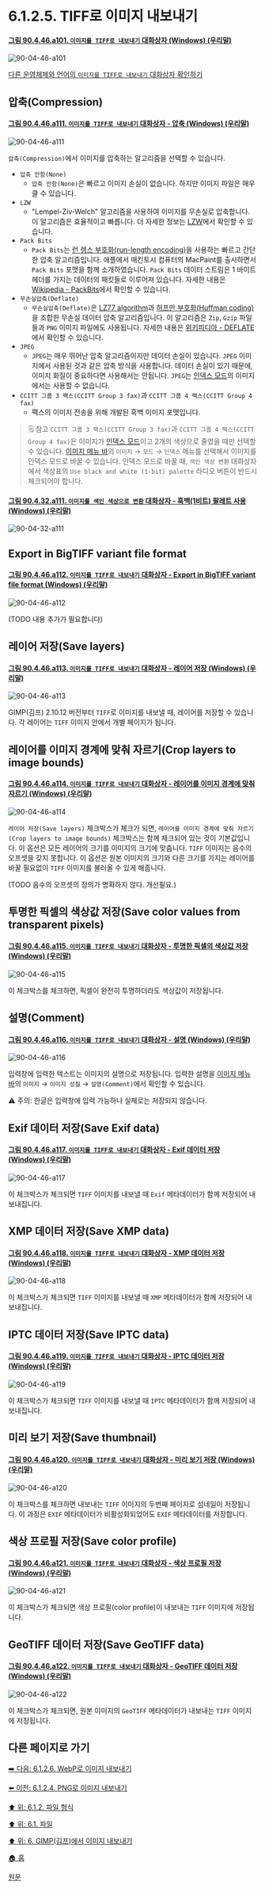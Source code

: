 # 6.1.2.5. TIFF로 이미지 내보내기

<a id="90-04-46-a101"></a>

#### [그림 90.4.46.a101. `이미지를 TIFF로 내보내기` 대화상자 (Windows) (우리말)](./90-04-0046-export_image_as_tiff.md#90-04-46-a101)
![90-04-46-a101](https://github.com/wonder13662/gimp/assets/15767104/35aed86b-c4ed-4465-b24c-e1992d83939d)

[다른 운영체제와 언어의 `이미지를 TIFF로 내보내기` 대화상자 확인하기](./90-04-0046-export_image_as_tiff.md#90-04-46-a102)

## 압축(Compression)

<a id="90-04-46-a111"></a>

#### [그림 90.4.46.a111. `이미지를 TIFF로 내보내기` 대화상자 - 압축 (Windows) (우리말)](./90-04-0046-export_image_as_tiff.md#90-04-46-a111)
![90-04-46-a111](https://github.com/wonder13662/gimp/assets/15767104/3c7934b5-d3fd-4ead-91d0-c890916f8c14)

`압축(Compression)`에서 이미지를 압축하는 알고리즘을 선택할 수 있습니다.

- `압축 안함(None)`
   - `압축 안함(None)`은 빠르고 이미지 손실이 없습니다. 하지만 이미지 파일은 매우 클 수 있습니다.
- `LZW`
   - "Lempel-Ziv-Welch" 알고리즘을 사용하여 이미지를 무손실로 압축합니다. 이 알고리즘은 효율적이고 빠릅니다. 더 자세한 정보는 [LZW](https://ko.wikipedia.org/wiki/LZW)에서 확인할 수 있습니다.
- `Pack Bits`
   - `Pack Bits`는 [런 렝스 부호화(run-length encoding)](https://ko.wikipedia.org/wiki/%EB%9F%B0_%EB%A0%9D%EC%8A%A4_%EB%B6%80%ED%98%B8%ED%99%94)을 사용하는 빠르고 간단한 압축 알고리즘입니다. 애플에서 매킨토시 컴퓨터의 MacPaint를 출시하면서 `Pack Bits` 포맷을 함께 소개하였습니다. `Pack Bits` 데이터 스트림은 1 바이트 헤더를 가지는 데이터의 패킷들로 이루어져 있습니다. 자세한 내용은 [Wikipedia - PackBits](https://en.wikipedia.org/wiki/PackBits)에서 확인할 수 있습니다.
- `무손실압축(Deflate)`
   - `무손실압축(Deflate)`은 [LZ77 algorithm](https://en.wikipedia.org/wiki/LZ77_and_LZ78)과 [허프만 부호화(Huffman coding)](https://ko.wikipedia.org/wiki/%ED%97%88%ED%94%84%EB%A8%BC_%EB%B6%80%ED%98%B8%ED%99%94)을 조합한 무손실 데이터 압축 알고리즘입니다. 이 알고리즘은 `Zip`, `Gzip` 파일들과 `PNG` 이미지 파일에도 사용됩니다. 자세한 내용은 [위키피디아 - DEFLATE](https://ko.wikipedia.org/wiki/DEFLATE)에서 확인할 수 있습니다.
- `JPEG`
   - `JPEG`는 매우 뛰어난 압축 알고리즘이지만 데이터 손실이 있습니다. `JPEG` 이미지에서 사용된 것과 같은 압축 방식을 사용합니다. 데이터 손실이 있기 때문에, 이미지 화질이 중요하다면 사용해서는 안됩니다. `JPEG`는 [인덱스 모드](./16-06-06-indexed-mode.md)의 이미지에서는 사용할 수 없습니다.
- `CCITT 그룹 3 팩스(CCITT Group 3 fax)`과 `CCITT 그룹 4 팩스(CCITT Group 4 fax)`
   - 팩스의 이미지 전송을 위해 개발된 흑백 이미지 포맷입니다.

> 🗒️ 참고
> `CCITT 그룹 3 팩스(CCITT Group 3 fax)`과 `CCITT 그룹 4 팩스(CCITT Group 4 fax)`은 이미지가 [인덱스 모드](./16-06-06-indexed-mode.md)이고 2개의 색상으로 줄였을 때만 선택할 수 있습니다. [이미지 메뉴 바](./19-glossaryx-image_menu_bar.md)의 `이미지` → `모드` → `인덱스` 메뉴를 선택해서 이미지를 인덱스 모드로 바꿀 수 있습니다. 인덱스 모드로 바꿀 때, `색인 색상 변환` 대화상자에서 색상표의 `Use black and white (1-bit) palette` 라디오 버튼이 반드시 체크되어야 합니다.

<a id="90-04-32-a111"></a>

#### [그림 90.4.32.a111. `이미지를 색인 색상으로 변환` 대화상자 - 흑백(1비트) 팔레트 사용 (Windows) (우리말)](./90-04-0032-convert_image_to_indexed_colors.md#90-04-32-a111)
![90-04-32-a111](https://github.com/wonder13662/gimp/assets/15767104/10c9fc28-e330-430a-8a8f-70d752eb7162)

## Export in BigTIFF variant file format

<a id="90-04-46-a112"></a>

#### [그림 90.4.46.a112. `이미지를 TIFF로 내보내기` 대화상자 - Export in BigTIFF variant file format (Windows) (우리말)](./90-04-0046-export_image_as_tiff.md#90-04-46-a112)
![90-04-46-a112](https://github.com/wonder13662/gimp/assets/15767104/04390635-d058-4329-8881-7ae82efce919)

(TODO 내용 추가가 필요합니다)

## 레이어 저장(Save layers)

<a id="90-04-46-a113"></a>

#### [그림 90.4.46.a113. `이미지를 TIFF로 내보내기` 대화상자 - 레이어 저장 (Windows) (우리말)](./90-04-0046-export_image_as_tiff.md#90-04-46-a113)
![90-04-46-a113](https://github.com/wonder13662/gimp/assets/15767104/8f3a5f2b-1392-4c73-8c14-bb8b20612d3a)

GIMP(김프) 2.10.12 버전부터 `TIFF`로 이미지를 내보낼 때, 레이어를 저장할 수 있습니다. 각 레이어는 `TIFF` 이미지 안에서 개별 페이지가 됩니다.

## 레이어를 이미지 경계에 맞춰 자르기(Crop layers to image bounds)

<a id="90-04-46-a114"></a>

#### [그림 90.4.46.a114. `이미지를 TIFF로 내보내기` 대화상자 - 레이어를 이미지 경계에 맞춰 자르기 (Windows) (우리말)](./90-04-0046-export_image_as_tiff.md#90-04-46-a114)
![90-04-46-a114](https://github.com/wonder13662/gimp/assets/15767104/9202e5e6-ccbb-4c89-990e-6f9a0d5cc25b)

`레이어 저장(Save layers)` 체크박스가 체크가 되면, `레이어를 이미지 경계에 맞춰 자르기(Crop layers to image bounds)` 체크박스는 함께 체크되어 있는 것이 기본값입니다. 이 옵션은 모든 레이어의 크기를 이미지의 크기에 맞춥니다. `TIFF` 이미지는 음수의 오프셋을 갖지 못합니다. 이 옵션은 원본 이미지의 크기와 다른 크기를 가지는 레이어를 바꿀 필요없이 `TIFF` 이미지를 불러올 수 있게 해줍니다.

(TODO 음수의 오프셋의 정의가 명확하지 않다. 개선필요.)

## 투명한 픽셀의 색상값 저장(Save color values from transparent pixels)

<a id="90-04-46-a115"></a>

#### [그림 90.4.46.a115. `이미지를 TIFF로 내보내기` 대화상자 - 투명한 픽셀의 색상값 저장 (Windows) (우리말)](./90-04-0046-export_image_as_tiff.md#90-04-46-a115)
![90-04-46-a115](https://github.com/wonder13662/gimp/assets/15767104/80962c7a-b21d-4924-98ad-0c2481b4ccda)

이 체크박스를 체크하면, 픽셀이 완전히 투명하더라도 색상값이 저장됩니다.

## 설명(Comment)

<a id="90-04-46-a116"></a>

#### [그림 90.4.46.a116. `이미지를 TIFF로 내보내기` 대화상자 - 설명 (Windows) (우리말)](./90-04-0046-export_image_as_tiff.md#90-04-46-a116)
![90-04-46-a116](https://github.com/wonder13662/gimp/assets/15767104/041936af-de8c-442a-9268-057464a51001)

입력창에 입력한 텍스트는 이미지의 설명으로 저장됩니다. 입력한 설명을 [이미지 메뉴 바](./19-glossaryx-image_menu_bar.md)의 `이미지` → `이미지 성질` → `설명(Comment)`에서 확인할 수 있습니다.

⚠️ 주의: 한글은 입력창에 입력 가능하나 실제로는 저장되지 않습니다.

## Exif 데이터 저장(Save Exif data)

<a id="90-04-46-a117"></a>

#### [그림 90.4.46.a117. `이미지를 TIFF로 내보내기` 대화상자 - Exif 데이터 저장 (Windows) (우리말)](./90-04-0046-export_image_as_tiff.md#90-04-46-a117)
![90-04-46-a117](https://github.com/wonder13662/gimp/assets/15767104/8e714a1a-1427-49b0-a18c-aa317651d469)

이 체크박스가 체크되면 `TIFF` 이미지를 내보낼 때 `Exif` 메타데이터가 함께 저장되어 내보내집니다.

## XMP 데이터 저장(Save XMP data)

<a id="90-04-46-a118"></a>

#### [그림 90.4.46.a118. `이미지를 TIFF로 내보내기` 대화상자 - XMP 데이터 저장 (Windows) (우리말)](./90-04-0046-export_image_as_tiff.md#90-04-46-a118)
![90-04-46-a118](https://github.com/wonder13662/gimp/assets/15767104/8f3dcef8-62b5-4fe8-a79c-822273d844c3)

이 체크박스가 체크되면 `TIFF` 이미지를 내보낼 때 `XMP` 메타데이터가 함께 저장되어 내보내집니다.

## IPTC 데이터 저장(Save IPTC data)

<a id="90-04-46-a119"></a>

#### [그림 90.4.46.a119. `이미지를 TIFF로 내보내기` 대화상자 - IPTC 데이터 저장 (Windows) (우리말)](./90-04-0046-export_image_as_tiff.md#90-04-46-a119)
![90-04-46-a119](https://github.com/wonder13662/gimp/assets/15767104/f2d85050-2cc3-49a2-bd12-5932baeb8bbb)

이 체크박스가 체크되면 `TIFF` 이미지를 내보낼 때 `IPTC` 메타데이터가 함께 저장되어 내보내집니다.

## 미리 보기 저장(Save thumbnail)

<a id="90-04-46-a120"></a>

#### [그림 90.4.46.a120. `이미지를 TIFF로 내보내기` 대화상자 - 미리 보기 저장 (Windows) (우리말)](./90-04-0046-export_image_as_tiff.md#90-04-46-a120)
![90-04-46-a120](https://github.com/wonder13662/gimp/assets/15767104/e2bdc33a-9ede-4bbb-a01f-e7d90bfc5830)

이 체크박스를 체크하면 내보내는 `TIFF` 이미지의 두번째 페이지로 섬네일이 저장됩니다. 이 과정은 `EXIF` 메타데이터가 비활성화되었어도 `EXIF` 메타데이터를 저장합니다.

## 색상 프로필 저장(Save color profile)

<a id="90-04-46-a121"></a>

#### [그림 90.4.46.a121. `이미지를 TIFF로 내보내기` 대화상자 - 색상 프로필 저장 (Windows) (우리말)](./90-04-0046-export_image_as_tiff.md#90-04-46-a121)
![90-04-46-a121](https://github.com/wonder13662/gimp/assets/15767104/fb9786a9-af1e-4f23-9f78-b51b29dacc5e)

이 체크박스가 체크되면 색상 프로필(color profile)이 내보내는 `TIFF` 이미지에 저장됩니다.

## GeoTIFF 데이터 저장(Save GeoTIFF data)

<a id="90-04-46-a122"></a>

#### [그림 90.4.46.a122. `이미지를 TIFF로 내보내기` 대화상자 - GeoTIFF 데이터 저장 (Windows) (우리말)](./90-04-0046-export_image_as_tiff.md#90-04-46-a122)
![90-04-46-a122](https://github.com/wonder13662/gimp/assets/15767104/fe24fd98-3272-40f6-94d7-785a0867191c)

이 체크박스가 체크되면, 원본 이미지의 `GeoTIFF` 메타데이터가 내보내는 `TIFF` 이미지에 저장됩니다.

## 다른 페이지로 가기

[➡️ 다음: 6.1.2.6. WebP로 이미지 내보내기](./06-01-02-06-export_image_as_webp.md)

[⬅️ 이전: 6.1.2.4. PNG로 이미지 내보내기](./06-01-02-04-export_image_as_png.md)

[⬆️ 위: 6.1.2. 파일 형식](./06-01-02-00-file_formats.md)

[⬆️ 위: 6.1. 파일](./06-01-00-files.md)

[⬆️ 위: 6. GIMP(김프)에서 이미지 내보내기](./06-00-getting-images-out-of-gimp.md)

[🏠 홈](./00-home.md)

[원문](https://docs.gimp.org/2.10/ko/gimp-images-out.html#file-tiff-save)
